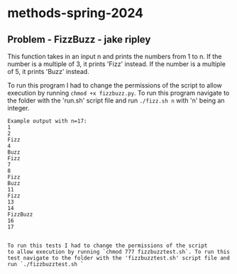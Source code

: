 # methods-spring-2024
## Problem - FizzBuzz - jake ripley

This function takes in an input n and prints the numbers from 1 to n.
If the number is a multiple of 3, it prints 'Fizz' instead.
If the number is a multiple of 5, it prints 'Buzz' instead.

To run this program I had to change the permissions of the script
to allow execution by running `chmod +x fizzbuzz.py`. To run this
program navigate to the folder with the 'run.sh' script file and
run `./fizz.sh n` with 'n' being an integer. 

```
Example output with n=17:
1
2
Fizz
4
Buzz
Fizz
7
8
Fizz
Buzz
11
Fizz
13
14
FizzBuzz
16
17


To run this tests I had to change the permissions of the script
to allow execution by running `chmod 777 fizzbuzztest.sh`. To run this
test navigate to the folder with the 'fizzbuzztest.sh' script file and
run `./fizzbuzztest.sh ` 
```
